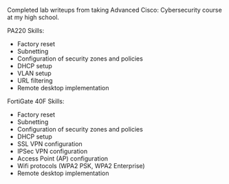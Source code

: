 Completed lab writeups from taking Advanced Cisco: Cybersecurity course at my high school.

PA220 Skills:
- Factory reset
- Subnetting
- Configuration of security zones and policies
- DHCP setup
- VLAN setup
- URL filtering
- Remote desktop implementation

FortiGate 40F Skills:
- Factory reset
- Subnetting
- Configuration of security zones and policies
- DHCP setup
- SSL VPN configuration
- IPSec VPN configuration
- Access Point (AP) configuration
- Wifi protocols (WPA2 PSK, WPA2 Enterprise)
- Remote desktop implementation
